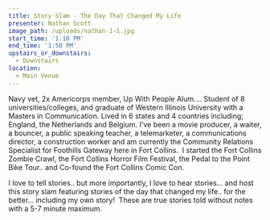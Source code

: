 ```yaml
---
title: Story Slam - The Day That Changed My Life
presenter: Nathan Scott
image_path: /uploads/nathan-1-1.jpg
start_time: '1:10 PM'
end_time: '1:50 PM'
upstairs_or_downstairs:
  - Downstairs
location:
  - Main Venue
---
```


Navy vet, 2x Americorps member, Up With People Alum…. Student of 8 universities/colleges, and graduate of Western Illinois University with a Masters in Communication. Lived in 6 states and 4 countries including; England, the Netherlands and Belgium. I've been a movie producer, a waiter, a bouncer, a public speaking teacher, a telemarketer, a communications director, a construction worker and am currently the Community Relations Specialist for Foothills Gateway here in Fort Collins.  I started the Fort Collins Zombie Crawl, the Fort Collins Horror Film Festival, the Pedal to the Point Bike Tour.. and Co-found the Fort Collins Comic Con.

I love to tell stories.. but more importantly, I love to hear stories… and host this story slam featuring stories of the day that changed my life.. for the better… including my own story!  These are true stories told without notes with a 5-7 minute maximum.